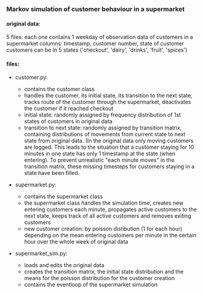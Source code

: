 ### Markov simulation of customer behaviour in a supermarket

#### original data: 
5 files: each one contains 1 weekday of observation data of customers in a supermarket 
columns: timestamp, customer number, state of customer
customers can be in 5 states ('checkout', 'dairy', 'drinks', 'fruit', 'spices')

#### files:
- customer.py: 
    - contains the customer class
    - handles the customer, its initial state, its transition to the next state, 
    tracks route of the customer through the supermarket, deactivates the customer if it reached checkout
    - initial state: randomly assigned by frequency distribution of 1st states of customers in original data
    - transition to next state: randomly assigned by transition matrix, containing distributions of movements from 
    current state to next state from original data. (In the original data only moving customers are logged. This
    leads to the situation that a customer staying for 10 minutes in one state has only 1 timestamp at 
    the state (when entering). To prevent unrealistic "each minute moves" in the transition matrix, these missing timesteps
    for customers staying in a state have been filled.

- supermarket.py: 
    - contains the supermarket class
    - the supermarket class handles the simulation time, creates new entering customers each minute, 
    propagates active customers to the next state, keeps track of all active customers and removes exiting customers
    - new customer creation: by poisson distibution (1 for each hour) depending on the mean entering customers 
    per minute in the certain hour over the whole week of original data

- supermarket_sim.py: 
    - loads and edits the original data
    - creates the transition matrix, the initial state distribution and the means for the poisson distribution
    for the customer creation
    - contains the eventloop of the supermarket simulation

